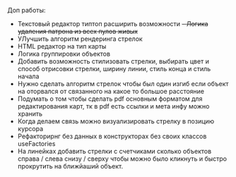 Доп работы:
- Текстовый редактор типтоп расширить возможности
~~- Логика удаления патрона из всех пулов живых~~
- УЛучшить алгоритм рендеринга стрелок
- HTML редактор на тип карты
- Логика группировки объектов
- Добавить возможность стилизовать стрелки, выбирать цвет и способ отрисовки стрелки, ширину линии, стиль конца и стиль начала
- Нужно сделать алгоритм стрелок чтобы был один изгиб если объект на оторвался от связанного на какое то большое расстояние
- Подумать о том чтобы сделать pdf основным форматом для редактирования карт, тк в pdf есть ссылки и мета инфу можно хранить
- Когда делаем связь можно визуализировать стрелку в позицию курсора
- Рефакторирнг без данных в конструкторах без своих классов useFactories
- На линейках добавить стрелки с счетчиками сколько объектов справа / слева снизу / сверху чтобы можно было кликнуть и быстро прокрутить на ближйаший объект.
